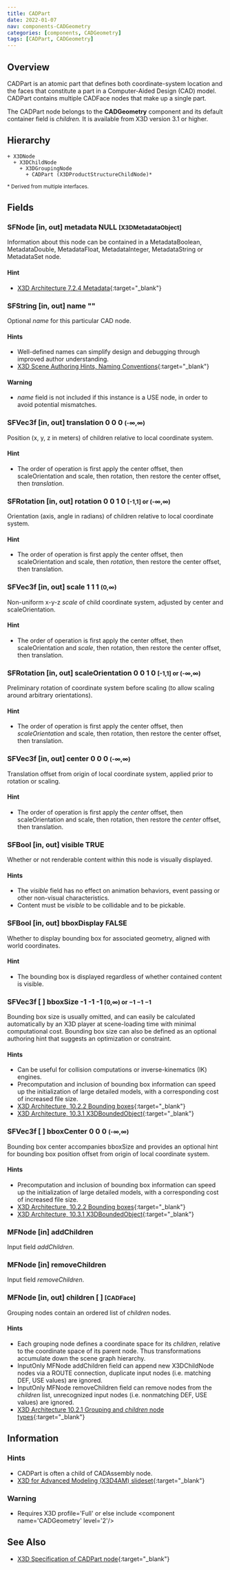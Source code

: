 ```yaml
---
title: CADPart
date: 2022-01-07
nav: components-CADGeometry
categories: [components, CADGeometry]
tags: [CADPart, CADGeometry]
---
```

<style>
.post h3 {
  word-spacing: 0.2em;
}
</style>

## Overview

CADPart is an atomic part that defines both coordinate-system location and the faces that constitute a part in a Computer-Aided Design (CAD) model. CADPart contains multiple CADFace nodes that make up a single part.

The CADPart node belongs to the **CADGeometry** component and its default container field is *children.* It is available from X3D version 3.1 or higher.

## Hierarchy

```
+ X3DNode
  + X3DChildNode
    + X3DGroupingNode
      + CADPart (X3DProductStructureChildNode)*
```

<small>\* Derived from multiple interfaces.</small>

## Fields

### SFNode [in, out] **metadata** NULL <small>[X3DMetadataObject]</small>

Information about this node can be contained in a MetadataBoolean, MetadataDouble, MetadataFloat, MetadataInteger, MetadataString or MetadataSet node.

#### Hint

- [X3D Architecture 7.2.4 Metadata](https://www.web3d.org/specifications/X3Dv4Draft/ISO-IEC19775-1v4-CD1/Part01/components/core.html#Metadata){:target="_blank"}

### SFString [in, out] **name** ""

Optional *name* for this particular CAD node.

#### Hints

- Well-defined names can simplify design and debugging through improved author understanding.
- [X3D Scene Authoring Hints, Naming Conventions](https://www.web3d.org/x3d/content/examples/X3dSceneAuthoringHints.html#NamingConventions){:target="_blank"}

#### Warning

- *name* field is not included if this instance is a USE node, in order to avoid potential mismatches.

### SFVec3f [in, out] **translation** 0 0 0 <small>(-∞,∞)</small>

Position (x, y, z in meters) of children relative to local coordinate system.

#### Hint

- The order of operation is first apply the center offset, then scaleOrientation and scale, then rotation, then restore the center offset, then *translation*.

### SFRotation [in, out] **rotation** 0 0 1 0 <small>[-1,1] or (-∞,∞)</small>

Orientation (axis, angle in radians) of children relative to local coordinate system.

#### Hint

- The order of operation is first apply the center offset, then scaleOrientation and scale, then *rotation*, then restore the center offset, then translation.

### SFVec3f [in, out] **scale** 1 1 1 <small>(0,∞)</small>

Non-uniform x-y-z *scale* of child coordinate system, adjusted by center and scaleOrientation.

#### Hint

- The order of operation is first apply the center offset, then scaleOrientation and *scale*, then rotation, then restore the center offset, then translation.

### SFRotation [in, out] **scaleOrientation** 0 0 1 0 <small>[-1,1] or (-∞,∞)</small>

Preliminary rotation of coordinate system before scaling (to allow scaling around arbitrary orientations).

#### Hint

- The order of operation is first apply the center offset, then *scaleOrientation* and scale, then rotation, then restore the center offset, then translation.

### SFVec3f [in, out] **center** 0 0 0 <small>(-∞,∞)</small>

Translation offset from origin of local coordinate system, applied prior to rotation or scaling.

#### Hint

- The order of operation is first apply the *center* offset, then scaleOrientation and scale, then rotation, then restore the *center* offset, then translation.

### SFBool [in, out] **visible** TRUE

Whether or not renderable content within this node is visually displayed.

#### Hints

- The *visible* field has no effect on animation behaviors, event passing or other non-visual characteristics.
- Content must be *visible* to be collidable and to be pickable.

### SFBool [in, out] **bboxDisplay** FALSE

Whether to display bounding box for associated geometry, aligned with world coordinates.

#### Hint

- The bounding box is displayed regardless of whether contained content is visible.

### SFVec3f [ ] **bboxSize** -1 -1 -1 <small>[0,∞) or −1 −1 −1</small>

Bounding box size is usually omitted, and can easily be calculated automatically by an X3D player at scene-loading time with minimal computational cost. Bounding box size can also be defined as an optional authoring hint that suggests an optimization or constraint.

#### Hints

- Can be useful for collision computations or inverse-kinematics (IK) engines.
- Precomputation and inclusion of bounding box information can speed up the initialization of large detailed models, with a corresponding cost of increased file size.
- [X3D Architecture, 10.2.2 Bounding boxes](https://www.web3d.org/specifications/X3Dv4Draft/ISO-IEC19775-1v4-CD1/Part01/components/grouping.html#BoundingBoxes){:target="_blank"}
- [X3D Architecture, 10.3.1 X3DBoundedObject](https://www.web3d.org/specifications/X3Dv4Draft/ISO-IEC19775-1v4-CD1/Part01/components/grouping.html#X3DBoundedObject){:target="_blank"}

### SFVec3f [ ] **bboxCenter** 0 0 0 <small>(-∞,∞)</small>

Bounding box center accompanies bboxSize and provides an optional hint for bounding box position offset from origin of local coordinate system.

#### Hints

- Precomputation and inclusion of bounding box information can speed up the initialization of large detailed models, with a corresponding cost of increased file size.
- [X3D Architecture, 10.2.2 Bounding boxes](https://www.web3d.org/specifications/X3Dv4Draft/ISO-IEC19775-1v4-CD1/Part01/components/grouping.html#BoundingBoxes){:target="_blank"}
- [X3D Architecture, 10.3.1 X3DBoundedObject](https://www.web3d.org/specifications/X3Dv4Draft/ISO-IEC19775-1v4-CD1/Part01/components/grouping.html#X3DBoundedObject){:target="_blank"}

### MFNode [in] **addChildren**

Input field *addChildren*.

### MFNode [in] **removeChildren**

Input field *removeChildren*.

### MFNode [in, out] **children** [ ] <small>[CADFace]</small>

Grouping nodes contain an ordered list of *children* nodes.

#### Hints

- Each grouping node defines a coordinate space for its *children*, relative to the coordinate space of its parent node. Thus transformations accumulate down the scene graph hierarchy.
- InputOnly MFNode addChildren field can append new X3DChildNode nodes via a ROUTE connection, duplicate input nodes (i.e. matching DEF, USE values) are ignored.
- InputOnly MFNode removeChildren field can remove nodes from the *children* list, unrecognized input nodes (i.e. nonmatching DEF, USE values) are ignored.
- [X3D Architecture 10.2.1 Grouping and *children* node types](https://www.web3d.org/specifications/X3Dv4Draft/ISO-IEC19775-1v4-CD1/Part01/components/grouping.html#GroupingAndChildrenNodes){:target="_blank"}

## Information

### Hints

- CADPart is often a child of CADAssembly node.
- [X3D for Advanced Modeling (X3D4AM) slideset](https://x3dgraphics.com/slidesets/X3dForAdvancedModeling/ComputerAidedDesignInterchangeProfile.pdf){:target="_blank"}

### Warning

- Requires X3D profile='Full' or else include \<component name='CADGeometry' level='2'/\>

## See Also

- [X3D Specification of CADPart node](https://www.web3d.org/documents/specifications/19775-1/V4.0/Part01/components/CADGeometry.html#CADPart){:target="_blank"}
